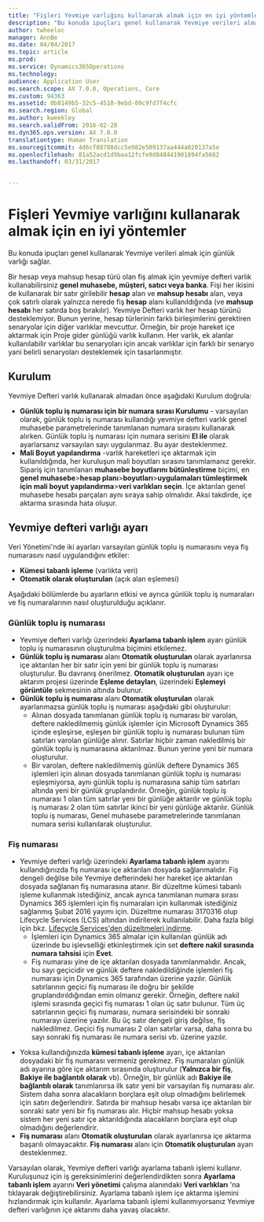 ```yaml
---
title: "Fişleri Yevmiye varlığını kullanarak almak için en iyi yöntemler"
description: "Bu konuda ipuçları genel kullanarak Yevmiye verileri almak için günlük varlığı sağlar."
author: twheeloc
manager: AnnBe
ms.date: 04/04/2017
ms.topic: article
ms.prod: 
ms.service: Dynamics365Operations
ms.technology: 
audience: Application User
ms.search.scope: AX 7.0.0, Operations, Core
ms.custom: 94363
ms.assetid: 0b8149b5-32c5-4518-9ebd-09c9fd7f4cfc
ms.search.region: Global
ms.author: kweekley
ms.search.validFrom: 2016-02-28
ms.dyn365.ops.version: AX 7.0.0
translationtype: Human Translation
ms.sourcegitcommit: 4d6cf88788dcc5e982e509137aa444a020137a5e
ms.openlocfilehash: 81a52acd1d9baa12fcfe9d848441901894fa5682
ms.lasthandoff: 03/31/2017


---
```


# <a name="best-practices-for-importing-vouchers-using-the-general-journal-entity"></a>Fişleri Yevmiye varlığını kullanarak almak için en iyi yöntemler

Bu konuda ipuçları genel kullanarak Yevmiye verileri almak için günlük varlığı sağlar.  

Bir hesap veya mahsup hesap türü olan fiş almak için yevmiye defteri varlık kullanabilirsiniz **genel muhasebe, müşteri, satıcı veya banka**. Fişi her ikisini de kullanarak bir satır girilebilir **hesap** alan ve **mahsup hesabı** alan, veya çok satırlı olarak yalnızca nerede fiş **hesap** alanı kullanıldığında (ve **mahsup hesabı** her satırda boş bırakılır). Yevmiye Defteri varlık her hesap türünü desteklemiyor. Bunun yerine, hesap türlerinin farklı birleşimlerini gerektiren senaryolar için diğer varlıklar mevcuttur. Örneğin, bir proje hareket içe aktarmak için Proje gider günlüğü varlık kullanın. Her varlık, ek alanlar kullanılabilir varlıklar bu senaryoları için ancak varlıklar için farklı bir senaryo yani belirli senaryoları desteklemek için tasarlanmıştır.

## <a name="setup"></a>Kurulum
Yevmiye Defteri varlık kullanarak almadan önce aşağıdaki Kurulum doğrula:

-   **Günlük toplu iş numarası için bir numara sırası Kurulumu** - varsayılan olarak, günlük toplu iş numarası kullandığı yevmiye defteri varlık genel muhasebe parametrelerinde tanımlanan numara sırasını kullanarak alırken. Günlük toplu iş numarası için numara serisini **El ile** olarak ayarlarsanız varsayılan sayı uygulanmaz. Bu ayar desteklenmez.
-   **Mali Boyut yapılandırma** -varlık hareketleri içe aktarmak için kullanıldığında, her kuruluşun mali boyutları sırasını tanımlamanız gerekir. Sipariş için tanımlanan **muhasebe boyutlarını bütünleştirme** biçimi, en **genel muhasebe**&gt;**hesap planı**&gt;**boyutları**&gt;**uygulamaları tümleştirmek için mali boyut yapılandırma**&gt;**veri varlıkları seçin**. İçe aktarılan genel muhasebe hesabı parçaları aynı sıraya sahip olmalıdır. Aksi takdirde, içe aktarma sırasında hata oluşur.

## <a name="general-journal-entity-setup"></a>Yevmiye defteri varlığı ayarı
Veri Yönetimi'nde iki ayarları varsayılan günlük toplu iş numarasını veya fiş numarasını nasıl uygulandığını etkiler:

-   **Kümesi tabanlı işleme** (varlıkta veri)
-   **Otomatik olarak oluşturulan** (açık alan eşlemesi)

Aşağıdaki bölümlerde bu ayarların etkisi ve ayrıca günlük toplu iş numaraları ve fiş numaralarının nasıl oluşturulduğu açıklanır.

### <a name="journal-batch-number"></a>Günlük toplu iş numarası

-   Yevmiye defteri varlığı üzerindeki **Ayarlama tabanlı işlem** ayarı günlük toplu iş numarasının oluşturulma biçimini etkilemez.
-   **Günlük toplu iş numarası** alanı **Otomatik oluşturulan** olarak ayarlanırsa içe aktarılan her bir satır için yeni bir günlük toplu iş numarası oluşturulur. Bu davranış önerilmez. **Otomatik oluşturulan** ayarı içe aktarım projesi üzerinde **Eşleme detayları**, üzerindeki **Eşlemeyi görüntüle** sekmesinin altında bulunur.
-   **Günlük toplu iş numarası** alanı **Otomatik oluşturulan** olarak ayarlanmazsa günlük toplu iş numarası aşağıdaki gibi oluşturulur:
    -   Alınan dosyada tanımlanan günlük toplu iş numarası bir varolan, deftere nakledilmemiş günlük işlemler için Microsoft Dynamics 365 içinde eşleşirse, eşleşen bir günlük toplu iş numarası bulunan tüm satırları varolan günlüğe alınır. Satırlar hiçbir zaman nakledilmiş bir günlük toplu iş numarasına aktarılmaz. Bunun yerine yeni bir numara oluşturulur.
    -   Bir varolan, deftere nakledilmemiş günlük deftere Dynamics 365 işlemleri için alınan dosyada tanımlanan günlük toplu iş numarası eşleşmiyorsa, aynı günlük toplu iş numarasına sahip tüm satırları altında yeni bir günlük gruplandırılır. Örneğin, günlük toplu iş numarası 1 olan tüm satırlar yeni bir günlüğe aktarılır ve günlük toplu iş numarası 2 olan tüm satırlar ikinci bir yeni günlüğe aktarılır. Günlük toplu iş numarası, Genel muhasebe parametrelerinde tanımlanan numara serisi kullanılarak oluşturulur.

### <a name="voucher-number"></a>Fiş numarası

-   Yevmiye defteri varlığı üzerindeki **Ayarlama tabanlı işlem** ayarını kullandığınızda fiş numarası içe aktarılan dosyada sağlanmalıdır. Fiş dengeli değilse bile Yevmiye defterindeki her hareket içe aktarılan dosyada sağlanan fiş numarasına atanır. Bir düzeltme kümesi tabanlı işleme kullanmak istediğiniz, ancak ayrıca tanımlanan numara sırası Dynamics 365 işlemleri için fiş numaraları için kullanmak istediğiniz sağlanmış Şubat 2016 yayımı için. Düzeltme numarası 3170316 olup Lifecycle Services (LCS) altından indirilerek kullanılabilir. Daha fazla bilgi için bkz. [Lifecycle Services'den düzeltmeleri indirme](..\migration-upgrade\download-hotfix-lcs.md).
    -   İşlemleri için Dynamics 365 almalar için kullanılan günlük adı üzerinde bu işlevselliği etkinleştirmek için set **deftere nakil sırasında numara tahsisi** için **Evet**.
    -   Fiş numarası yine de içe aktarılan dosyada tanımlanmalıdır. Ancak, bu sayı geçicidir ve günlük deftere nakledildiğinde işlemleri fiş numarası için Dynamics 365 tarafından üzerine yazılır. Günlük satırlarının geçici fiş numarası ile doğru bir şekilde gruplandırıldığından emin olmanız gerekir. Örneğin, deftere nakil işlemi sırasında geçici fiş numarası 1 olan üç satır bulunur. Tüm üç satırlarının geçici fiş numarası, numara serisindeki bir sonraki numarayı üzerine yazılır. Bu üç satır dengeli giriş değilse, fiş nakledilmez. Geçici fiş numarası 2 olan satırlar varsa, daha sonra bu sayı sonraki fiş numarası ile numara serisi vb. üzerine yazılır.

<!-- -->

-   Yoksa kullandığınızda **kümesi tabanlı işleme** ayarı, içe aktarılan dosyadaki bir fiş numarası vermeniz gerekmez. Fiş numaraları günlük adı ayarına göre içe aktarım sırasında oluşturulur (**Yalnızca bir fiş**, **Bakiye ile bağlantılı olarak** vb). Örneğin, bir günlük adı **Bakiye ile bağlantılı olarak** tanımlanırsa ilk satır yeni bir varsayılan fiş numarası alır. Sistem daha sonra alacakların borçlara eşit olup olmadığını belirlemek için satırı değerlendirir. Satırda bir mahsup hesabı varsa içe aktarılan bir sonraki satır yeni bir fiş numarası alır. Hiçbir mahsup hesabı yoksa sistem her yeni satır içe aktarıldığında alacakların borçlara eşit olup olmadığını değerlendirir.
-   **Fiş numarası** alanı **Otomatik oluşturulan** olarak ayarlanırsa içe aktarma başarılı olmayacaktır. **Fiş numarası** alanı için **Otomatik oluşturulan** ayarı desteklenmez.

Varsayılan olarak, Yevmiye defteri varlığı ayarlama tabanlı işlemi kullanır. Kuruluşunuz için iş gereksinimlerini değerlendirdikten sonra **Ayarlama tabanlı işlem** ayarını **Veri yönetimi** çalışma alanındaki **Veri varlıkları** 'na tıklayarak değiştirebilirsiniz. Ayarlama tabanlı işlem içe aktarma işlemini hızlandırmak için kullanılır. Ayarlama tabanlı işlemi kullanmıyorsanız Yevmiye defteri varlığının içe aktarımı daha yavaş olacaktır.


